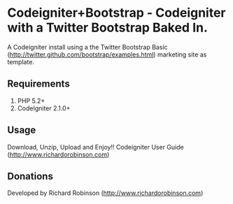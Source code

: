 # Codeigniter+Bootstrap - Codeigniter with a Twitter Bootstrap Baked In.

A Codeigniter install using a the Twitter Bootstrap Basic (http://twitter.github.com/bootstrap/examples.html) marketing site as template.

## Requirements

1. PHP 5.2+
2. CodeIgniter 2.1.0+


## Usage

Download, Unzip, Upload and Enjoy!!
Codeigniter User Guide (http://www.richardorobinson.com)


## Donations

Developed by Richard Robinson (http://www.richardorobinson.com)
